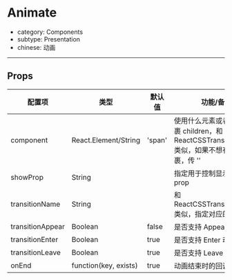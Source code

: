 # Animate

- category: Components
- subtype: Presentation
- chinese: 动画

---

## Props

配置项           | 类型                   | 默认值  |  功能/备注 
----------------|------------------------|--------|---------------- 
component       | React.Element/String   | 'span' | 使用什么元素或者组件来包裹 children，和 ReactCSSTransitionGroup 类似，如果不想有元素包裹，传 ''
showProp        | String                 |        | 指定用于控制显示/隐藏的 prop
transitionName  | String                 |        | 和 ReactCSSTransitionGroup 类似，指定对应的 css 名
transitionAppear| Boolean                | false  | 是否支持 Appear 动画
transitionEnter | Boolean                | true   | 是否支持 Enter 动画
transitionLeave | Boolean                | true   | 是否支持 Leave 动画
onEnd           | function(key, exists)  | true   | 动画结束时的回调
